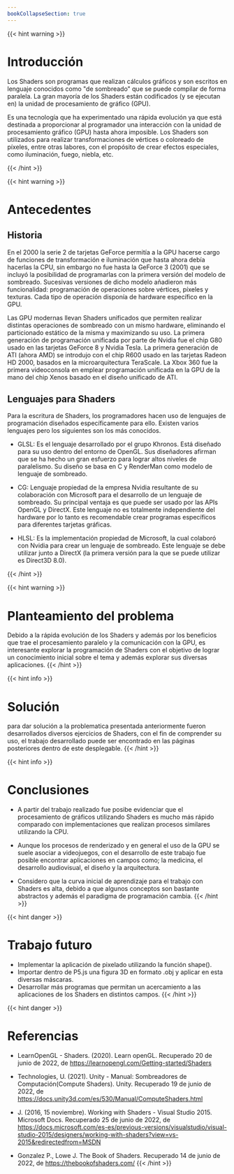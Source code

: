 ```yaml
---
bookCollapseSection: true
---
```


{{< hint warning >}}
# Introducción
Los Shaders son programas que realizan cálculos gráficos y son escritos en lenguaje conocidos como "de sombreado" que se puede compilar de forma paralela. La gran mayoría de los Shaders están  codificados (y se ejecutan en) la unidad de procesamiento de gráfico (GPU).

Es una tecnología que ha experimentado una rápida evolución ya que está destinada a proporcionar al programador una interacción con la unidad de procesamiento gráfico (GPU) hasta ahora imposible. Los Shaders son utilizados para realizar transformaciones de vértices o coloreado de píxeles, entre otras labores, con el propósito de crear efectos especiales, como iluminación, fuego, niebla, etc.

{{< /hint >}}

{{< hint warning >}}
# Antecedentes

## Historia
En el 2000 la serie 2 de tarjetas GeForce permitía a la GPU hacerse cargo de funciones de transformación e iluminación que hasta ahora debía hacerlas la CPU, sin embargo no fue hasta la GeForce 3 (2001) que se incluyó la posibilidad de programarlas con la primera versión del modelo de sombreado. Sucesivas versiones de dicho modelo añadieron más funcionalidad: programación de operaciones sobre vértices, píxeles y texturas. Cada tipo de operación disponía de hardware específico en la GPU.

Las GPU modernas llevan Shaders unificados que permiten realizar distintas operaciones de sombreado con un mismo hardware, eliminando el particionado estático de la misma y maximizando su uso. La primera generación de programación unificada por parte de Nvidia fue el chip G80 usado en las tarjetas GeForce 8 y Nvidia Tesla. La primera generación de ATI (ahora AMD) se introdujo con el chip R600 usado en las tarjetas Radeon HD 2000, basados en la microarquitectura TeraScale. La Xbox 360 fue la primera videoconsola en emplear programación unificada en la GPU de la mano del chip Xenos basado en el diseño unificado de ATI.

## Lenguajes para Shaders
Para la escritura de Shaders, los programadores hacen uso de lenguajes de programación diseñados específicamente para ello. Existen varios lenguajes pero los siguientes son los más conocidos.

* GLSL: Es el lenguaje desarrollado por el grupo Khronos. Está diseñado para su uso dentro del entorno de OpenGL. Sus diseñadores afirman que se ha hecho un gran esfuerzo para lograr altos niveles de paralelismo. Su diseño se basa en C y RenderMan como modelo de lenguaje de sombreado.

* CG: Lenguaje propiedad de la empresa Nvidia resultante de su colaboración con Microsoft para el desarrollo de un lenguaje de sombreado. Su principal ventaja es que puede ser usado por las APIs OpenGL y DirectX. Este lenguaje no es totalmente independiente del hardware por lo tanto es recomendable crear programas específicos para diferentes tarjetas gráficas.

* HLSL: Es la implementación propiedad de Microsoft, la cual colaboró con Nvidia para crear un lenguaje de sombreado. Este lenguaje se debe utilizar junto a DirectX (la primera versión para la que se puede utilizar es Direct3D 8.0).

{{< /hint >}}

{{< hint warning >}}
# Planteamiento del problema
Debido a la rápida evolución de los Shaders y además por los beneficios que trae el procesamiento paralelo y la comunicación con la GPU, es interesante explorar la programación de Shaders con el objetivo de lograr un conocimiento inicial sobre el tema y además explorar sus diversas aplicaciones.
{{< /hint >}}

{{< hint info >}}
# Solución
para dar solución a la problematica presentada anteriormente fueron desarrollados diversos ejercicios de Shaders, con el fin de comprender su uso, el trabajo desarrollado puede ser encontrado en las páginas posteriores dentro de este desplegable.
{{< /hint >}}

{{< hint info >}}
# Conclusiones
* A partir del trabajo realizado fue posibe evidenciar que el procesamiento de gráficos utilizando Shaders es mucho más rápido comparado con implementaciones que realizan procesos similares utilizando la CPU.

* Aunque los procesos de renderizado y en general el uso de la GPU se suele asociar a videojuegos, con el desarrollo de este trabajo fue posible encontrar aplicaciones en campos como; la medicina, el desarrollo audiovisual, el diseño y la arquitectura.

* Considero que la curva inicial de aprendizaje para el trabajo con Shaders es alta, debido a que algunos conceptos son bastante abstractos y además el paradigma de programación cambia.
{{< /hint >}}

{{< hint danger >}}
# Trabajo futuro
* Implementar la aplicación de pixelado utilizando la función shape().
* Importar dentro de P5.js una figura 3D en formato .obj y aplicar en esta diversas máscaras.
* Desarrollar más programas que permitan un acercamiento a las aplicaciones de los Shaders en distintos campos.
{{< /hint >}}

{{< hint danger >}}
# Referencias
* LearnOpenGL - Shaders. (2020). Learn openGL. Recuperado 20 de junio de 2022, de https://learnopengl.com/Getting-started/Shaders

* Technologies, U. (2021). Unity - Manual: Sombreadores de Computación(Compute Shaders). Unity. Recuperado 19 de junio de 2022, de https://docs.unity3d.com/es/530/Manual/ComputeShaders.html

* J. (2016, 15 noviembre). Working with Shaders - Visual Studio 2015. Microsoft Docs. Recuperado 25 de junio de 2022, de https://docs.microsoft.com/es-es/previous-versions/visualstudio/visual-studio-2015/designers/working-with-shaders?view=vs-2015&redirectedfrom=MSDN

* Gonzalez P., Lowe J. The Book of Shaders. Recuperado 14 de junio de 2022, de https://thebookofshaders.com/
{{< /hint >}}